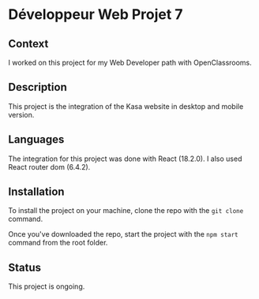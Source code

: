 # Développeur Web Projet 7

## Context

I worked on this project for my Web Developer path with OpenClassrooms.

## Description

This project is the integration of the Kasa website in desktop and mobile version.

## Languages

The integration for this project was done with React (18.2.0). I also used React router dom (6.4.2).

## Installation

To install the project on your machine, clone the repo with the `git clone` command.

Once you've downloaded the repo, start the project with the `npm start` command from the root folder.

## Status

This project is ongoing.